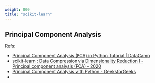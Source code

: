 ```yaml
---
weight: 800
title: "scikit-learn"
---
```

## Principal Component Analysis

Refs: 

- [Principal Component Analysis (PCA) in Python Tutorial | DataCamp](https://www.datacamp.com/tutorial/principal-component-analysis-in-python)
- [scikit-learn : Data Compression via Dimensionality Reduction I - Principal component analysis (PCA) - 2020](https://www.bogotobogo.com/python/scikit-learn/scikit_machine_learning_Data_Compresssion_via_Dimensionality_Reduction_1_Principal_component_analysis%20_PCA.php)
- [Principal Component Analysis with Python - GeeksforGeeks](https://www.geeksforgeeks.org/principal-component-analysis-with-python/)
- 
